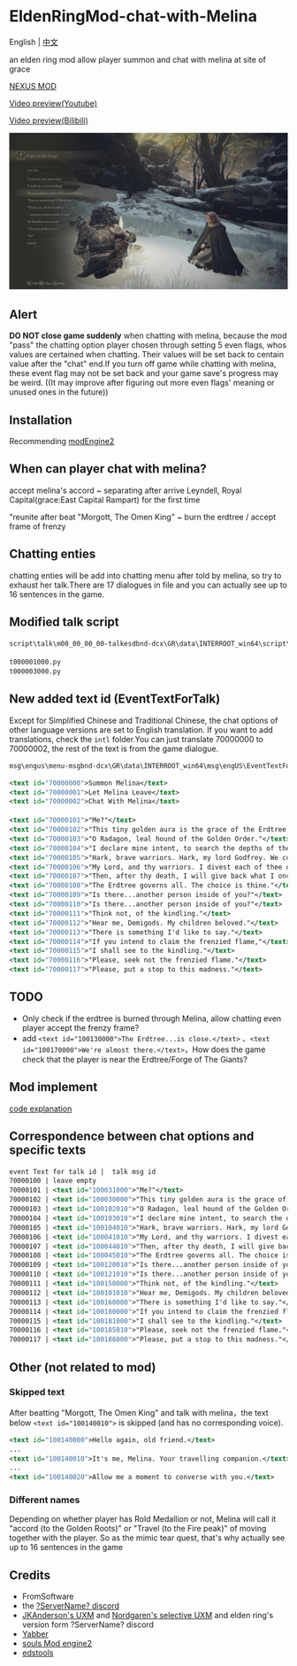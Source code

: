 # EldenRingMod-chat-with-Melina

English | [中文](README-zhcn.md)

an elden ring mod allow player summon and chat with melina at site of grace

[NEXUS MOD](https://www.nexusmods.com/eldenring/mods/1587)

[Video preview(Youtube)](https://youtu.be/PjGv6Fyrx1Y)

[Video preview(Bilibili)](https://www.bilibili.com/video/BV1vB4y1s7AY)

![Preview-eng](preview/Preview-eng.webp)

## Alert

**DO NOT close game suddenly** when chatting with melina, because the mod "pass" the chatting option player chosen through setting 5 even flags, whos values are certained when chatting. Their values will be set back to centain value after the "chat" end.If you turn off game while chatting with melina, these event flag may not be set back and your game save's progress may be weird. ((It may improve after figuring out more even flags' meaning or unused ones in the future))

## Installation

Recommending [modEngine2]("https://github.com/soulsmods/ModEngine2")

## When can player chat with melina?

accept melina's accord ~ separating after arrive Leyndell, Royal Capital(grace:East Capital Rampart) for the first time

"reunite after beat "Morgott, The Omen King" ~ burn the erdtree / accept frame of frenzy

## Chatting enties

chatting enties will be add into chatting menu after told by melina, so try to exhaust her talk.There are 17 dialogues in file and you can actually see up to 16 sentences in the game.

## Modified talk script

```xml
script\talk\m00_00_00_00-talkesdbnd-dcx\GR\data\INTERROOT_win64\script\talk\m00_00_00_00

t000001000.py
t000003000.py
```

## New added text id (EventTextForTalk)

Except for Simplified Chinese and Traditional Chinese, the chat options of other language versions are set to English translation. If you want to add translations, check the ``` intl ``` folder.You can just translate 70000000 to 70000002, the rest of the text is from the game dialogue.

```xml
msg\engus\menu-msgbnd-dcx\GR\data\INTERROOT_win64\msg\engUS\EventTextForTalk.fmg.xml
```

``` xml
<text id="70000000">Summon Melina</text>
<text id="70000001">Let Melina Leave</text>
<text id="70000002">Chat With Melina</text>

<text id="70000101">"Me?"</text>
<text id="70000102">"This tiny golden aura is the grace of the Erdtree."</text>
<text id="70000103">"O Radagon, leal hound of the Golden Order."</text>
<text id="70000104">"I declare mine intent, to search the depths of the Golden Order."</text>
<text id="70000105">"Hark, brave warriors. Hark, my lord Godfrey. We commend your deeds."</text>
<text id="70000106">"My Lord, and thy warriors. I divest each of thee of thy grace."</text>
<text id="70000107">"Then, after thy death, I will give back what I once claimed."</text>
<text id="70000108">"The Erdtree governs all. The choice is thine."</text>
<text id="70000109">"Is there...another person inside of you?"</text>
<text id="70000110">"Is there...another person inside of you?"</text>
<text id="70000111">"Think not, of the kindling."</text>
<text id="70000112">"Hear me, Demigods. My children beloved."</text>
<text id="70000113">"There is something I'd like to say."</text>
<text id="70000114">"If you intend to claim the frenzied flame,"</text>
<text id="70000115">"I shall see to the kindling."</text>
<text id="70000116">"Please, seek not the frenzied flame."</text>
<text id="70000117">"Please, put a stop to this madness."</text>
```

## TODO

- Only check if the erdtree is burned through Melina, allow chatting even player accept the frenzy frame?
- add ```<text id="100130000">The Erdtree...is close.</text>``` 、```<text id="100170000">We're almost there.</text>```，How does the game check that the player is near the Erdtree/Forge of The Giants?

## Mod implement

[code explanation](./DOC/code_explanation_en.md)

## Correspondence between chat options and specific texts

``` xml
event Text for talk id |  talk msg id
70000100 | leave empty
70000101 | <text id="100031000">"Me?"</text>
70000102 | <text id="100030000">"This tiny golden aura is the grace of the Erdtree."</text>
70000103 | <text id="100102010">"O Radagon, leal hound of the Golden Order."</text>
70000104 | <text id="100103010">"I declare mine intent, to search the depths of the Golden Order."</text>
70000105 | <text id="100104010">"Hark, brave warriors. Hark, my lord Godfrey. We commend your deeds."</text>
70000106 | <text id="100041010">"My Lord, and thy warriors. I divest each of thee of thy grace."</text>
70000107 | <text id="100044010">"Then, after thy death, I will give back what I once claimed."</text>
70000108 | <text id="100045010">"The Erdtree governs all. The choice is thine."</text>
70000109 | <text id="100120010">"Is there...another person inside of you?"</text>
70000110 | <text id="100121010">"Is there...another person inside of you?"</text>
70000111 | <text id="100150000">"Think not, of the kindling."</text>
70000112 | <text id="100101010">"Hear me, Demigods. My children beloved."</text>
70000113 | <text id="100160000">"There is something I'd like to say."</text>
70000114 | <text id="100180000">"If you intend to claim the frenzied flame,"</text>
70000115 | <text id="100181000">"I shall see to the kindling."</text>
70000116 | <text id="100185010">"Please, seek not the frenzied flame."</text>
70000117 | <text id="100186000">"Please, put a stop to this madness."</text>
```

## Other (not related to mod)

### Skipped text

After beatting "Morgott, The Omen King" and talk with melina，the text below ```<text id="100140010">``` is skipped (and has no corresponding voice).

```xml
<text id="100140000">Hello again, old friend.</text>
...
<text id="100140010">It's me, Melina. Your travelling companion.</text>
...
<text id="100140020">Allow me a moment to converse with you.</text>
```

### Different names

Depending on whether player has Rold Medallion or not, Melina will call it "accord (to the Golden Roots)" or "Travel (to the Fire peak)" of moving together with the player. So as the mimic tear quest, that's why actually see up to 16 sentences in the game

## Credits

- FromSoftware
- the [?ServerName? discord](https://discord.gg/97qU4236)
- [JKAnderson's UXM](https://github.com/JKAnderson/UXM) and [Nordgaren's selective UXM](https://github.com/Nordgaren/UXM-Selective-Unpack) and elden ring's version form ?ServerName? discord
- [Yabber](https://github.com/JKAnderson/Yabber)
- [souls Mod engine2](https://github.com/soulsmods/ModEngine2)
- [edstools](https://github.com/thefifthmatt/ESDLang)

